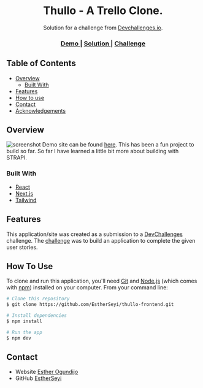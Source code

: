 <!-- Please update value in the {}  -->

<h1 align="center">Thullo - A Trello Clone.</h1>

<div align="center">
   Solution for a challenge from  <a href="http://devchallenges.io" target="_blank">Devchallenges.io</a>.
</div>

<div align="center">
  <h3>
    <a href="https://thullo-frontend.vercel.app/">
      Demo
    </a>
    <span> | </span>
    <a href="https://github.com/EstherSeyi/thullo-frontend">
      Solution
    </a>
    <span> | </span>
    <a href="https://devchallenges.io/challenges/wP0LbGgEeKhpFHUpPpDh">
      Challenge
    </a>
  </h3>
</div>

<!-- TABLE OF CONTENTS -->

## Table of Contents

- [Overview](#overview)
  - [Built With](#built-with)
- [Features](#features)
- [How to use](#how-to-use)
- [Contact](#contact)
- [Acknowledgements](#acknowledgements)

<!-- OVERVIEW -->

## Overview

![screenshot](https://res.cloudinary.com/estherseyi/image/upload/v1632070758/thullo/qjfobkxf060s6fpnkkyt.png)
Demo site can be found [here](https://thullo-frontend.vercel.app/). This has been a fun project to build so far. So far I have learned a little bit more about building with STRAPI.

### Built With

- [React](https://reactjs.org/)
- [Next.js](https://nextjs.org/)
- [Tailwind](https://tailwindcss.com/)

## Features

This application/site was created as a submission to a [DevChallenges](https://devchallenges.io/challenges) challenge. The [challenge](https://devchallenges.io/challenges/wP0LbGgEeKhpFHUpPpDh) was to build an application to complete the given user stories.

## How To Use

To clone and run this application, you'll need [Git](https://git-scm.com) and [Node.js](https://nodejs.org/en/download/) (which comes with [npm](http://npmjs.com)) installed on your computer. From your command line:

```bash
# Clone this repository
$ git clone https://github.com/EstherSeyi/thullo-frontend.git

# Install dependencies
$ npm install

# Run the app
$ npm dev
```

<!-- ## Acknowledgements

- [Steps to replicate a design with only HTML and CSS](https://devchallenges-blogs.web.app/how-to-replicate-design/)
- [Node.js](https://nodejs.org/)
- [Marked - a markdown parser](https://github.com/chjj/marked) -->

## Contact

- Website [Esther Ogundijo](https://www.estherogundijo.rocks)
- GitHub [EstherSeyi](https://github.com/EstherSeyi)
